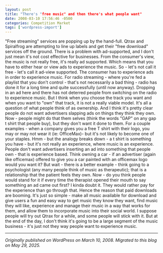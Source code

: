 ```yaml
---
layout: post
title: "There's "free music" and then there's what people want"
date: 2008-03-10 17:56:46 -0500
categories: Competition Market
tags: ['wordpress-import']
---
```


"Free streaming" services are popping up by the hand-full. Qtrax and Spiralfrog are attempting to line up labels and get their "free download" services off the ground. There is a problem with ad-supported, and I don't just mean it's not cost effective for businesses. From the consumer's view, the music is not really free, it's really ad supported. Which means that you have to either hear or view ads to experience the music. So - let's not call it free - let's call it ad-view supported. The consumer has to experience ads in order to experience music. For radio streaming - where you're fed a playlist that you don't control - that's not necessarily a bad thing - radio has done it for a long time and quite successfully (until now anyway). Dropping in an ad here and there has not deterred people from switching on the radio to experience music. But I think when you choose the track you want and when you want to "own" that track, it is not a really viable model. It's all a question of what people think of as ownership. And I think it's pretty clear people do not want advertisers slapping ads on things they think they own. Now - people might do that them selves (think the words "GAP" on any gap t shirt that people buy), but they don't want it done to them. For a couple examples - when a company gives you a free T shirt with their logo, you may or may not wear it (ie: OfficeMax)- but it's not likely to become one of your staples. Hmm - but the analogy breaks down - a t shirt is something you have - but it's not really an experience, where music is an experience. People don't want advertisers inserting an ad into something that people own - that is experience based. Think owning a car - if an advertiser (again like officemax) offered to give you a car painted with an officemax logo would you want it? But wait - there is a better example - think going to a psychologist (any many people think of music as therapeutic); that is a relationship that the patient feels they own. Now - do you think people would stand for it if every time the therapist opened their mouth to say something an ad came out first? I kinda doubt it. They would rather pay for the experience than go through that. Hence the reason that paid downloads are booming. It's just so simple - make all music available for download and give users a fun and easy way to get music they know they want, find music they will like, experience and manage their music in a way that works for them, and allow them to incorporate music into their social world. I suppose people will try out Qtrax for a while, and some people will stick with it. But at the end of the day, I don't think it's going to be a large segment of the music business - it's just not they way people want to experience music.

---

*Originally published on WordPress on March 10, 2008. Migrated to this blog on May 29, 2025.*
